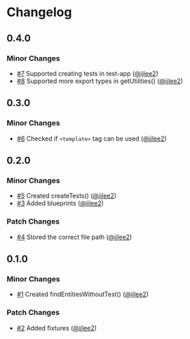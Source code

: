 # Changelog

## 0.4.0

### Minor Changes

- [#7](https://github.com/ijlee2/ember-codemod-add-missing-tests/pull/7) Supported creating tests in test-app ([@ijlee2](https://github.com/ijlee2))
- [#8](https://github.com/ijlee2/ember-codemod-add-missing-tests/pull/8) Supported more export types in getUtilities() ([@ijlee2](https://github.com/ijlee2))

## 0.3.0

### Minor Changes

- [#6](https://github.com/ijlee2/ember-codemod-add-missing-tests/pull/6) Checked if `<template>` tag can be used ([@ijlee2](https://github.com/ijlee2))

## 0.2.0

### Minor Changes

- [#5](https://github.com/ijlee2/ember-codemod-add-missing-tests/pull/5) Created createTests() ([@ijlee2](https://github.com/ijlee2))
- [#3](https://github.com/ijlee2/ember-codemod-add-missing-tests/pull/3) Added blueprints ([@ijlee2](https://github.com/ijlee2))

### Patch Changes

- [#4](https://github.com/ijlee2/ember-codemod-add-missing-tests/pull/4) Stored the correct file path ([@ijlee2](https://github.com/ijlee2))

## 0.1.0

### Minor Changes

- [#1](https://github.com/ijlee2/ember-codemod-add-missing-tests/pull/1) Created findEntitiesWithoutTest() ([@ijlee2](https://github.com/ijlee2))

### Patch Changes

- [#2](https://github.com/ijlee2/ember-codemod-add-missing-tests/pull/2) Added fixtures ([@ijlee2](https://github.com/ijlee2))
